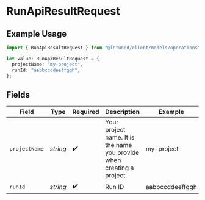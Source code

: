 # RunApiResultRequest

## Example Usage

```typescript
import { RunApiResultRequest } from "@intuned/client/models/operations";

let value: RunApiResultRequest = {
  projectName: "my-project",
  runId: "aabbccddeeffggh",
};
```

## Fields

| Field                                                                  | Type                                                                   | Required                                                               | Description                                                            | Example                                                                |
| ---------------------------------------------------------------------- | ---------------------------------------------------------------------- | ---------------------------------------------------------------------- | ---------------------------------------------------------------------- | ---------------------------------------------------------------------- |
| `projectName`                                                          | *string*                                                               | :heavy_check_mark:                                                     | Your project name. It is the name you provide when creating a project. | my-project                                                             |
| `runId`                                                                | *string*                                                               | :heavy_check_mark:                                                     | Run ID                                                                 | aabbccddeeffggh                                                        |